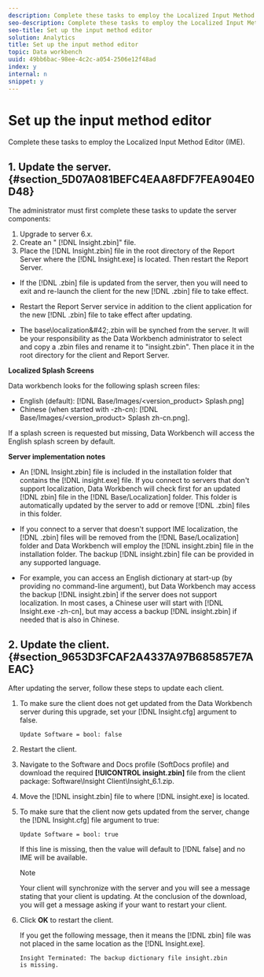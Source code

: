 ```yaml
---
description: Complete these tasks to employ the Localized Input Method Editor (IME).
seo-description: Complete these tasks to employ the Localized Input Method Editor (IME).
seo-title: Set up the input method editor
solution: Analytics
title: Set up the input method editor
topic: Data workbench
uuid: 49bb6bac-98ee-4c2c-a054-2506e12f48ad
index: y
internal: n
snippet: y
---
```


# Set up the input method editor

Complete these tasks to employ the Localized Input Method Editor (IME).

## 1. Update the server. {#section_5D07A081BEFC4EAA8FDF7FEA904E0D48}

The administrator must first complete these tasks to update the server components:

1. Upgrade to server 6.x. 
1. Create an " [!DNL Insight.zbin]" file. 
1. Place the [!DNL Insight.zbin] file in the root directory of the Report Server where the [!DNL Insight.exe] is located. Then restart the Report Server.

* If the [!DNL .zbin] file is updated from the server, then you will need to exit and re-launch the client for the new [!DNL .zbin] file to take effect. 

* Restart the Report Server service in addition to the client application for the new [!DNL .zbin] file to take effect after updating. 
* The base\localization\&#42;.zbin will be synched from the server. It will be your responsibility as the Data Workbench administrator to select and copy a .zbin files and rename it to "insight.zbin". Then place it in the root directory for the client and Report Server.

**Localized Splash Screens**

Data workbench looks for the following splash screen files:

* English (default): [!DNL Base/Images/<version_product> Splash.png] 
* Chinese (when started with -zh-cn): [!DNL Base/Images/<version_product> Splash zh-cn.png].

If a splash screen is requested but missing, Data Workbench will access the English splash screen by default.

**Server implementation notes**

* An [!DNL Insight.zbin] file is included in the installation folder that contains the [!DNL insight.exe] file. If you connect to servers that don't support localization, Data Workbench will check first for an updated [!DNL zbin] file in the [!DNL Base/Localization] folder. This folder is automatically updated by the server to add or remove [!DNL .zbin] files in this folder. 

* If you connect to a server that doesn't support IME localization, the [!DNL .zbin] files will be removed from the [!DNL Base/Localization] folder and Data Workbench will employ the [!DNL insight.zbin] file in the installation folder. The backup [!DNL insight.zbin] file can be provided in any supported language. 

* For example, you can access an English dictionary at start-up (by providing no command-line argument), but Data Workbench may access the backup [!DNL insight.zbin] if the server does not support localization. In most cases, a Chinese user will start with [!DNL Insight.exe -zh-cn], but may access a backup [!DNL insight.zbin] if needed that is also in Chinese.

## 2. Update the client. {#section_9653D3FCAF2A4337A97B685857E7AEAC}

After updating the server, follow these steps to update each client.

1. To make sure the client does not get updated from the Data Workbench server during this upgrade, set your [!DNL Insight.cfg] argument to false.

   ```
   Update Software = bool: false
   ```

1. Restart the client. 
1. Navigate to the Software and Docs profile (SoftDocs profile) and download the required **[!UICONTROL insight.zbin]** file from the client package: Software\Insight Client\Insight_6.1.zip. 
1. Move the [!DNL insight.zbin] file to where [!DNL insight.exe] is located. 
1. To make sure that the client now gets updated from the server, change the [!DNL Insight.cfg] file argument to true:

   ```
   Update Software = bool: true
   ```

   If this line is missing, then the value will default to [!DNL false] and no IME will be available.

   >[!NOTE]
   >
   >Your client will synchronize with the server and you will see a message stating that your client is updating. At the conclusion of the download, you will get a message asking if your want to restart your client.

1. Click **OK** to restart the client.

   If you get the following message, then it means the [!DNL zbin] file was not placed in the same location as the [!DNL Insight.exe]. 

   ```
   Insight Terminated: The backup dictionary file insight.zbin 
   is missing.
   ```

